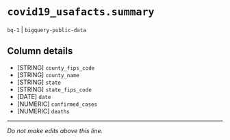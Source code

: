 # `covid19_usafacts.summary`
`bq-1` | `bigquery-public-data`

## Column details
* [STRING]    `county_fips_code`
* [STRING]    `county_name`
* [STRING]    `state`
* [STRING]    `state_fips_code`
* [DATE]      `date`
* [NUMERIC]   `confirmed_cases`
* [NUMERIC]   `deaths`

-------------------------------------------------------------------------------
*Do not make edits above this line.*
